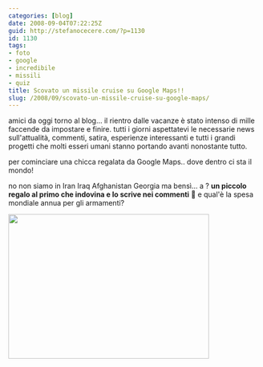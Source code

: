 ```yaml
---
categories: [blog]
date: 2008-09-04T07:22:25Z
guid: http://stefanocecere.com/?p=1130
id: 1130
tags:
- foto
- google
- incredibile
- missili
- quiz
title: Scovato un missile cruise su Google Maps!!
slug: /2008/09/scovato-un-missile-cruise-su-google-maps/
---
```


amici da oggi torno al blog… il rientro dalle vacanze è stato intenso di mille faccende da impostare e finire. tutti i giorni aspettatevi le necessarie news sull'attualità, commenti, satira, esperienze interessanti e tutti i grandi progetti che molti esseri umani stanno portando avanti nonostante tutto.

per cominciare una chicca regalata da Google Maps.. dove dentro ci sta il mondo!

no non siamo in Iran Iraq Afghanistan Georgia ma bensì… a ? **un piccolo regalo al primo che indovina e lo scrive nei commenti** 🙂 e qual'è la spesa mondiale annua per gli armamenti?

[<img class="aligncenter size-full wp-image-1131" title="missile_cruise_su_google_maps" src="http://stefanocecere.com/wp-content/uploads/sites/3/2008/09/missile_cruise_su_google_maps.jpg" alt="" width="400" height="288" srcset="http://stefanocecere.com/wp-content/uploads/sites/3/2008/09/missile_cruise_su_google_maps.jpg 400w, http://stefanocecere.com/wp-content/uploads/sites/3/2008/09/missile_cruise_su_google_maps-300x216.jpg 300w" sizes="(max-width: 400px) 100vw, 400px" />](http://www.google.com/maps?t=k&om=1&ie=UTF8&ll=38.226533,-112.298931&spn=0.002739,0.005955&z=18)